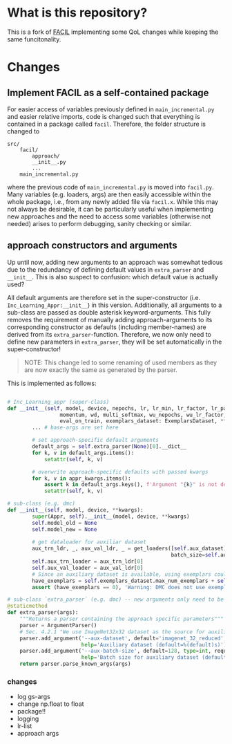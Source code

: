 # What is this repository?

This is a fork of [FACIL](https://github.com/mmasana/FACIL) implementing some QoL changes while keeping the same funcitonality.

# Changes

## Implement FACIL as a self-contained package

For easier access of variables previously defined in `main_incremental.py` and easier relative imports, code is changed such that everything is contained in a package called `facil`.
Therefore, the folder structure is changed to

```
src/
    facil/
        approach/
        __init__.py
        ...
    main_incremental.py
```
where the previous code of `main_incremental.py` is moved into `facil.py`.
Many variables (e.g. loaders, args) are then easily accessible within the whole package, i.e., from any newly added file via `facil.x`. While this may not always be desirable, it can be particularly useful when implementing new approaches and the need to access some variables (otherwise not needed) arises to perform debugging, sanity checking or similar.

## approach constructors and arguments

Up until now, adding new arguments to an approach was somewhat tedious due to the redundancy of defining default values in `extra_parser` and `__init__`. This is also suspect to confusion: which default value is actually used? 

All default arguments are therefore set in the super-constructor (i.e. `Inc_Learning_Appr:__init__`) in this version. Additionally, all arguments to a sub-class are passed as double asterisk keyword-arguments. This fully removes the requirement of manually adding approach-arguments to its corresponding constructor as defaults (including member-names) are derived from its `extra_parser`-function. Therefore, we now only need to define new parameters in `extra_parser`, they will be set automatically in the super-constructor!

> NOTE: This change led to some renaming of used members as they are now exactly the same as generated by the parser.

This is implemented as follows:
``` python 

# Inc_Learning_appr (super-class)
def __init__(self, model, device, nepochs, lr, lr_min, lr_factor, lr_patience, clipgrad,
                 momentum, wd, multi_softmax, wu_nepochs, wu_lr_factor, fix_bn,
                 eval_on_train, exemplars_dataset: ExemplarsDataset, **appr_kwargs):
        ... # base-args are set here

        # set approach-specific default arguments
        default_args = self.extra_parser(None)[0].__dict__
        for k, v in default_args.items():
            setattr(self, k, v)

        # overwrite approach-specific defaults with passed kwargs
        for k, v in appr_kwargs.items():
            assert k in default_args.keys(), f'Argument "{k}" is not defined in {self.__class__.__name__}.extra_parser!'
            setattr(self, k, v)

# sub-class (e.g. dmc)
def __init__(self, model, device, **kwargs):
        super(Appr, self).__init__(model, device, **kwargs)
        self.model_old = None
        self.model_new = None
        
        # get dataloader for auxiliar dataset
        aux_trn_ldr, _, aux_val_ldr, _ = get_loaders([self.aux_dataset], num_tasks=1, nc_first_task=None, validation=0,
                                                     batch_size=self.aux_batch_size, num_workers=4, pin_memory=False)
        self.aux_trn_loader = aux_trn_ldr[0]
        self.aux_val_loader = aux_val_ldr[0]
        # Since an auxiliary dataset is available, using exemplars could be redundant
        have_exemplars = self.exemplars_dataset.max_num_exemplars + self.exemplars_dataset.max_num_exemplars_per_class
        assert (have_exemplars == 0), 'Warning: DMC does not use exemplars. Comment this line to force it.'

# sub-class `extra_parser` (e.g. dmc) -- new arguments only need to be defined here
@staticmethod
def extra_parser(args):
    """Returns a parser containing the approach specific parameters"""
    parser = ArgumentParser()
    # Sec. 4.2.1 "We use ImageNet32x32 dataset as the source for auxiliary data in the model consolidation stage."
    parser.add_argument('--aux-dataset', default='imagenet_32_reduced', type=str, required=False,
                        help='Auxiliary dataset (default=%(default)s)')
    parser.add_argument('--aux-batch-size', default=128, type=int, required=False,
                        help='Batch size for auxiliary dataset (default=%(default)s)')
    return parser.parse_known_args(args)

```




### changes
- log gs-args
- change np.float to float
- package!!
- logging
- lr-list
- approach args